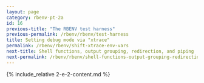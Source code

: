 ```yaml
---
layout: page
category: rbenv-pt-2a
id: 16
previous-title: "The RBENV test harness"
previous-permalink: /rbenv/rbenv/test-harness
title: Setting debug mode via "xtrace"
permalink: /rbenv/rbenv/shift-xtrace-env-vars
next-title: Shell functions, output grouping, redirection, and piping
next-permalink: /rbenv/rbenv/shell-functions-output-grouping-redirection-piping
---
```


{% include_relative 2-e-2-content.md %}
